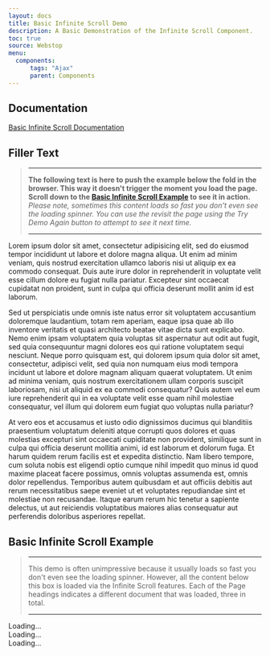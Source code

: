```yaml
---
layout: docs
title: Basic Infinite Scroll Demo
description: A Basic Demonstration of the Infinite Scroll Component.
toc: true
source: Webstop
menu: 
  components:
      tags: "Ajax"
      parent: Components
---
```


## Documentation

[Basic Infinite Scroll Documentation](docs/3.0/components/ajax/infinite-scroll/#basic-infinite-scroll-example)

## Filler Text

> ---
>
> **The following text is here to push the example below the fold in the browser. This way it doesn't 
> trigger the moment you load the page. Scroll down to the [Basic Infinite Scroll Example](#basic-infinite-scroll-example) to see it 
> in action.** _Please note, sometimes this content loads so fast you don't even see the loading spinner. You can 
> use the revisit the page using the Try Demo Again button to attempt to see it next time._
> 
> --- 

Lorem ipsum dolor sit amet, consectetur adipisicing elit, sed do eiusmod tempor incididunt ut labore et dolore magna aliqua. Ut enim ad minim veniam, quis nostrud exercitation ullamco laboris nisi ut aliquip ex ea commodo consequat. Duis aute irure dolor in reprehenderit in voluptate velit esse cillum dolore eu fugiat nulla pariatur. Excepteur sint occaecat cupidatat non proident, sunt in culpa qui officia deserunt mollit anim id est laborum.

Sed ut perspiciatis unde omnis iste natus error sit voluptatem accusantium doloremque laudantium, totam rem aperiam, eaque ipsa quae ab illo inventore veritatis et quasi architecto beatae vitae dicta sunt explicabo. Nemo enim ipsam voluptatem quia voluptas sit aspernatur aut odit aut fugit, sed quia consequuntur magni dolores eos qui ratione voluptatem sequi nesciunt. Neque porro quisquam est, qui dolorem ipsum quia dolor sit amet, consectetur, adipisci velit, sed quia non numquam eius modi tempora incidunt ut labore et dolore magnam aliquam quaerat voluptatem. Ut enim ad minima veniam, quis nostrum exercitationem ullam corporis suscipit laboriosam, nisi ut aliquid ex ea commodi consequatur? Quis autem vel eum iure reprehenderit qui in ea voluptate velit esse quam nihil molestiae consequatur, vel illum qui dolorem eum fugiat quo voluptas nulla pariatur?

At vero eos et accusamus et iusto odio dignissimos ducimus qui blanditiis praesentium voluptatum deleniti atque corrupti quos dolores et quas molestias excepturi sint occaecati cupiditate non provident, similique sunt in culpa qui officia deserunt mollitia animi, id est laborum et dolorum fuga. Et harum quidem rerum facilis est et expedita distinctio. Nam libero tempore, cum soluta nobis est eligendi optio cumque nihil impedit quo minus id quod maxime placeat facere possimus, omnis voluptas assumenda est, omnis dolor repellendus. Temporibus autem quibusdam et aut officiis debitis aut rerum necessitatibus saepe eveniet ut et voluptates repudiandae sint et molestiae non recusandae. Itaque earum rerum hic tenetur a sapiente delectus, ut aut reiciendis voluptatibus maiores alias consequatur aut perferendis doloribus asperiores repellat.

## Basic Infinite Scroll Example

<style> .paging-trigger-label { display: none; } </style>

> ---
>
> This demo is often unimpressive because it usually loads so fast you don't even see the loading spinner. However, 
> all the content below this box is loaded via the Infinite Scroll features. Each of the Page headings indicates a 
> different document that was loaded, three in total.
>
> --- 


<div data-load-on-view="/ajax/ajax_page_1" data-infinite-scroll data-skip-history>
  <div class="d-flex justify-content-center m-4">
    <div class="d-block-inline">
      <div class="spinner-border" role="status"></div>
      <span class="h3 pb-2">Loading...</span>  
    </div>
  </div>
</div>
<div data-load-on-view="/ajax/ajax_page_2" data-infinite-scroll data-skip-history>
  <div class="d-flex justify-content-center m-4">
    <div class="d-block-inline">
      <div class="spinner-border" role="status"></div>
      <span class="h3 pb-2">Loading...</span>  
    </div>
  </div>
</div>
<div data-load-on-view="/ajax/ajax_page_3" data-infinite-scroll data-skip-history>
  <div class="d-flex justify-content-center m-4">
    <div class="d-block-inline">
      <div class="spinner-border" role="status"></div>
      <span class="h3 pb-2">Loading...</span>  
    </div>
  </div>
</div>

